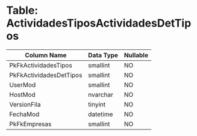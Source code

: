 # Table: ActividadesTiposActividadesDetTipos

| Column Name | Data Type | Nullable |
|-------------|-----------|----------|
| PkFkActividadesTipos | smallint | NO |
| PkFkActividadesDetTipos | smallint | NO |
| UserMod | smallint | NO |
| HostMod | nvarchar | NO |
| VersionFila | tinyint | NO |
| FechaMod | datetime | NO |
| PkFkEmpresas | smallint | NO |
